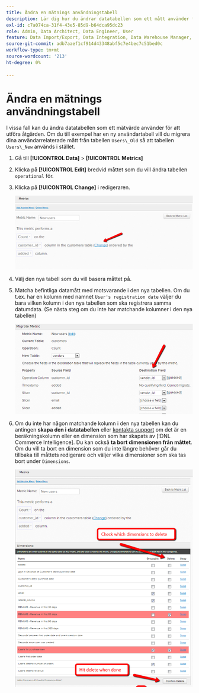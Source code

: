 ```yaml
---
title: Ändra en mätnings användningstabell
description: Lär dig hur du ändrar datatabellen som ett mått använder för att utföra sin åtgärd.
exl-id: c7a074ca-31f4-43e5-85d9-b64dca95dc23
role: Admin, Data Architect, Data Engineer, User
feature: Data Import/Export, Data Integration, Data Warehouse Manager, Commerce Tables
source-git-commit: adb7aaef1cf914d43348abf5c7e4bec7c51bed0c
workflow-type: tm+mt
source-wordcount: '213'
ht-degree: 0%

---
```


# Ändra en mätnings användningstabell

I vissa fall kan du ändra datatabellen som ett mätvärde använder för att utföra åtgärden. Om du till exempel har en ny användartabell vill du migrera dina användarrelaterade mått från tabellen `Users\_Old` så att tabellen `Users\_New` används i stället.

1. Gå till **[!UICONTROL Data]** > **[!UICONTROL Metrics]**
1. Klicka på **[!UICONTROL Edit]** bredvid måttet som du vill ändra tabellen `operational` för.
1. Klicka på **[!UICONTROL Change]** i redigeraren.

   ![](../../assets/change-metrics-1.png)
1. Välj den nya tabell som du vill basera måttet på.
1. Matcha befintliga datamått med motsvarande i den nya tabellen. Om du t.ex. har en kolumn med namnet `User's registration date` väljer du bara vilken kolumn i den nya tabellen som ska registrera samma datumdata. (Se nästa steg om du inte har matchande kolumner i den nya tabellen)

   ![](../../assets/change-metrics-2.png)

1. Om du inte har någon matchande kolumn i den nya tabellen kan du antingen **skapa den i datatabellen** eller [kontakta support](https://experienceleague.adobe.com/docs/commerce-knowledge-base/kb/troubleshooting/miscellaneous/mbi-service-policies.html) om det är en beräkningskolumn eller en dimension som har skapats av [!DNL Commerce Intelligence]. Du kan också **ta bort dimensionen från måttet**. Om du vill ta bort en dimension som du inte längre behöver går du tillbaka till måttets redigerare och väljer vilka dimensioner som ska tas bort under `Dimensions`.

   ![](../../assets/change-metrics-3.png)
